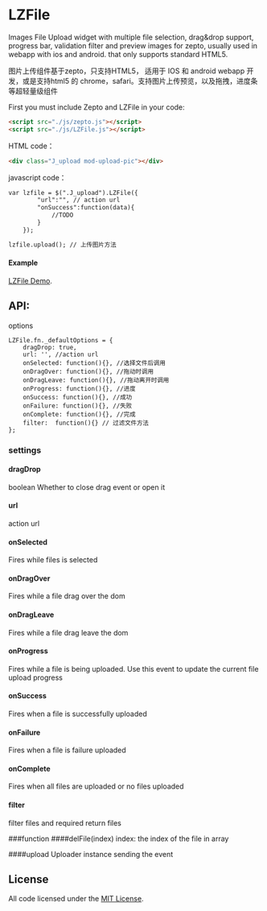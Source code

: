 # LZFile
Images File Upload widget with multiple file selection, drag&amp;drop support, progress bar, validation filter and preview images for zepto, usually used in webapp with ios and android. that only supports standard HTML5.

图片上传组件基于zepto，只支持HTML5， 适用于 IOS 和 android webapp 开发，或是支持html5 的 chrome，safari。支持图片上传预览，以及拖拽，进度条等超轻量级组件


First you must include Zepto and LZFile in your code:
```html
<script src="./js/zepto.js"></script>
<script src="./js/LZFile.js"></script>
```

HTML code：
```html
<div class="J_upload mod-upload-pic"></div>
```

javascript code：
```html
var lzfile = $(".J_upload").LZFile({
        "url":"", // action url
        "onSuccess":function(data){
            //TODO
        }
    });
```

```html
lzfile.upload(); // 上传图片方法
```

#### Example
[LZFile Demo](http://l-zhi.com/demo/github/LZFile/example.html).

## API:

options
```
LZFile.fn._defaultOptions = {
    dragDrop: true,
    url: '', //action url
    onSelected: function(){}, //选择文件后调用
    onDragOver: function(){}, //拖动时调用
    onDragLeave: function(){}, //拖动离开时调用
    onProgress: function(){}, //进度
    onSuccess: function(){}, //成功
    onFailure: function(){}, //失败
    onComplete: function(){}, //完成
    filter:  function(){} // 过滤文件方法
};
```

### settings

#### dragDrop 
boolean
Whether to close drag event or open it

#### url
action url 

#### onSelected
Fires while files is selected

#### onDragOver
Fires while a file drag over the dom

#### onDragLeave
Fires while a file drag leave the dom

#### onProgress
Fires while a file is being uploaded. Use this event to update the current file upload progress

#### onSuccess
Fires when a file is successfully uploaded

#### onFailure
Fires when a file is failure uploaded

#### onComplete
Fires when all files are uploaded or no files uploaded

#### filter
filter files and required return files

###function
####delFile(index)
index: the index of the file in array

####upload
Uploader instance sending the event

## License

All code licensed under the [MIT License](http://www.opensource.org/licenses/mit-license.php).
